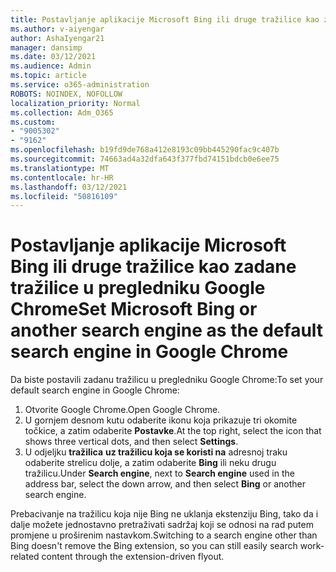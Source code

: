```yaml
---
title: Postavljanje aplikacije Microsoft Bing ili druge tražilice kao zadane tražilice u pregledniku Google Chrome
ms.author: v-aiyengar
author: AshaIyengar21
manager: dansimp
ms.date: 03/12/2021
ms.audience: Admin
ms.topic: article
ms.service: o365-administration
ROBOTS: NOINDEX, NOFOLLOW
localization_priority: Normal
ms.collection: Adm_O365
ms.custom:
- "9005302"
- "9162"
ms.openlocfilehash: b19fd9de768a412e8193c09bb445290fac9c407b
ms.sourcegitcommit: 74663ad4a32dfa643f377fbd74151bdcb0e6ee75
ms.translationtype: MT
ms.contentlocale: hr-HR
ms.lasthandoff: 03/12/2021
ms.locfileid: "50816109"
---
```

# <a name="set-microsoft-bing-or-another-search-engine-as-the-default-search-engine-in-google-chrome"></a><span data-ttu-id="bee3b-102">Postavljanje aplikacije Microsoft Bing ili druge tražilice kao zadane tražilice u pregledniku Google Chrome</span><span class="sxs-lookup"><span data-stu-id="bee3b-102">Set Microsoft Bing or another search engine as the default search engine in Google Chrome</span></span>

<span data-ttu-id="bee3b-103">Da biste postavili zadanu tražilicu u pregledniku Google Chrome:</span><span class="sxs-lookup"><span data-stu-id="bee3b-103">To set your default search engine in Google Chrome:</span></span>

1. <span data-ttu-id="bee3b-104">Otvorite Google Chrome.</span><span class="sxs-lookup"><span data-stu-id="bee3b-104">Open Google Chrome.</span></span>
1. <span data-ttu-id="bee3b-105">U gornjem desnom kutu odaberite ikonu koja prikazuje tri okomite točkice, a zatim odaberite **Postavke**.</span><span class="sxs-lookup"><span data-stu-id="bee3b-105">At the top right, select the icon that shows three vertical dots, and then select **Settings**.</span></span>
1. <span data-ttu-id="bee3b-106">U odjeljku **tražilica** **uz tražilicu koja se koristi na** adresnoj traku odaberite strelicu dolje, a zatim odaberite **Bing** ili neku drugu tražilicu.</span><span class="sxs-lookup"><span data-stu-id="bee3b-106">Under **Search engine**, next to **Search engine** used in the address bar, select the down arrow, and then select **Bing** or another search engine.</span></span>

<span data-ttu-id="bee3b-107">Prebacivanje na tražilicu koja nije Bing ne uklanja ekstenziju Bing, tako da i dalje možete jednostavno pretraživati sadržaj koji se odnosi na rad putem promjene u proširenim nastavkom.</span><span class="sxs-lookup"><span data-stu-id="bee3b-107">Switching to a search engine other than Bing doesn't remove the Bing extension, so you can still easily search work-related content through the extension-driven flyout.</span></span>
